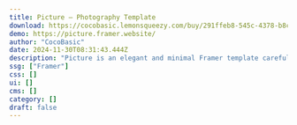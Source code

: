 ```yaml
---
title: Picture — Photography Template
download: https://cocobasic.lemonsqueezy.com/buy/291ffeb8-545c-4378-b8c9-02dd8e12c2e1?aff=YGGpO5
demo: https://picture.framer.website/
author: "CocoBasic"
date: 2024-11-30T08:31:43.444Z
description: "Picture is an elegant and minimal Framer template carefully built for photographers and writers who are looking to showcase their work with simplicity and style. Clean layout and intuitive navigation will elevate your portfolio."
ssg: ["Framer"]
css: []
ui: []
cms: []
category: []
draft: false
---
```


